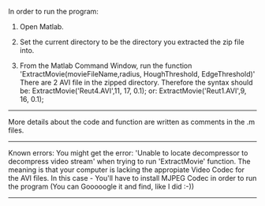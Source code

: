 In order to run the program:

1. Open Matlab.

2. Set the current directory to be the directory you extracted the zip file into.

3. From the Matlab Command Window, run the function 'ExtractMovie(movieFileName,radius, HoughThreshold, EdgeThreshold)'
   There are 2 AVI file in the zipped directory.
   Therefore the syntax should be: ExtractMovie('Reut4.AVI',11, 17, 0.1);
			       or: ExtractMovie('Reut1.AVI',9, 16, 0.1);
				   
	

--------------------------------------------------------------------------------

More details about the code and function are written as comments in the .m files.

--------------------------------------------------------------------------------

Known errors: You might get the error: 'Unable to locate decompressor to decompress video stream' when trying to run 'ExtractMovie' function.
The meaning is that your computer is lacking the appropiate Video Codec for the AVI files.
In this case - You'll have to install MJPEG Codec in order to run the program (You can Gooooogle it and find, like I did :-))

---------------------------------------------------------------------------------

